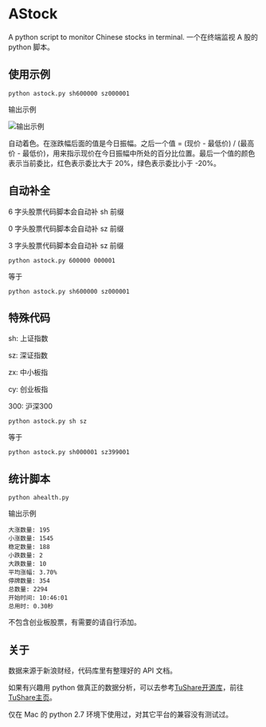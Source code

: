 # AStock

A python script to monitor Chinese stocks in terminal. 一个在终端监视 A 股的 python 脚本。

## 使用示例

    python astock.py sh600000 sz000001

输出示例

![输出示例][1]

自动着色。在涨跌幅后面的值是今日振幅。之后一个值 = (现价 - 最低价) / (最高价 - 最低价)，用来指示现价在今日振幅中所处的百分比位置。最后一个值的颜色表示当前委比，红色表示委比大于 20%，绿色表示委比小于 -20%。

## 自动补全

6 字头股票代码脚本会自动补 sh 前缀

0 字头股票代码脚本会自动补 sz 前缀

3 字头股票代码脚本会自动补 sz 前缀

    python astock.py 600000 000001

等于

    python astock.py sh600000 sz000001

## 特殊代码

sh: 上证指数

sz: 深证指数

zx: 中小板指

cy: 创业板指

300: 沪深300

    python astock.py sh sz

等于

    python astock.py sh000001 sz399001

## 统计脚本

    python ahealth.py

输出示例

    大涨数量: 195
    小涨数量: 1545
    稳定数量: 188
    小跌数量: 2
    大跌数量: 10
    平均涨幅: 3.70%
    停牌数量: 354
    总数量: 2294
    开始时间: 10:46:01
    总用时: 0.30秒

不包含创业板股票，有需要的请自行添加。

## 关于

数据来源于新浪财经，代码库里有整理好的 API 文档。

如果有兴趣用 python 做真正的数据分析，可以去参考[TuShare开源库][2]，前往[TuShare主页][3]。

仅在 Mac 的 python 2.7 环境下使用过，对其它平台的兼容没有测试过。

  [1]: https://raw.githubusercontent.com/HarrisonXi/AStock/master/output.png
  [2]: https://github.com/waditu/tushare
  [3]: http://pythonhosted.org/tushare/index.html
